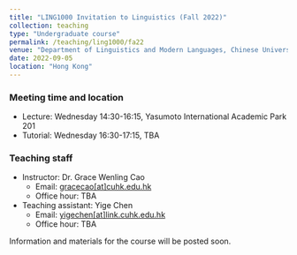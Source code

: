 ```yaml
---
title: "LING1000 Invitation to Linguistics (Fall 2022)"
collection: teaching
type: "Undergraduate course"
permalink: /teaching/ling1000/fa22
venue: "Department of Linguistics and Modern Languages, Chinese University of Hong Kong"
date: 2022-09-05
location: "Hong Kong"
---
```


### Meeting time and location
* Lecture: Wednesday 14:30-16:15, Yasumoto International Academic Park 201
* Tutorial: Wednesday 16:30-17:15, TBA

### Teaching staff 
* Instructor: Dr. Grace Wenling Cao
  * Email: [gracecao\[at\]cuhk.edu.hk](mailto:gracecao@cuhk.edu.hk) 
  * Office hour: TBA 
* Teaching assistant: Yige Chen
  * Email: [yigechen\[at\]link.cuhk.edu.hk](mailto:yigechen@link.cuhk.edu.hk) 
  * Office hour: TBA 

Information and materials for the course will be posted soon. 
